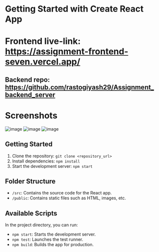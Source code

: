 # Getting Started with Create React App

# Frontend live-link: https://assignment-frontend-seven.vercel.app/
## Backend repo: https://github.com/rastogiyash29/Assignment_backend_server

# Screenshots
![image](https://github.com/rastogiyash29/Assignment_frontend/assets/105515175/a1f617cd-acca-42ff-9a5a-551fb474cf31)
![image](https://github.com/rastogiyash29/Assignment_frontend/assets/105515175/fa2eade3-82c5-4da6-b988-b631fcc4b10c)
![image](https://github.com/rastogiyash29/Assignment_frontend/assets/105515175/a09b717d-c243-498a-afc2-ddf6ecd1cbe9)


## Getting Started

1. Clone the repository: `git clone <repository_url>`
2. Install dependencies: `npm install`
3. Start the development server: `npm start`

## Folder Structure

- `/src`: Contains the source code for the React app.
- `/public`: Contains static files such as HTML, images, etc.

## Available Scripts

In the project directory, you can run:

- `npm start`: Starts the development server.
- `npm test`: Launches the test runner.
- `npm build`: Builds the app for production.
